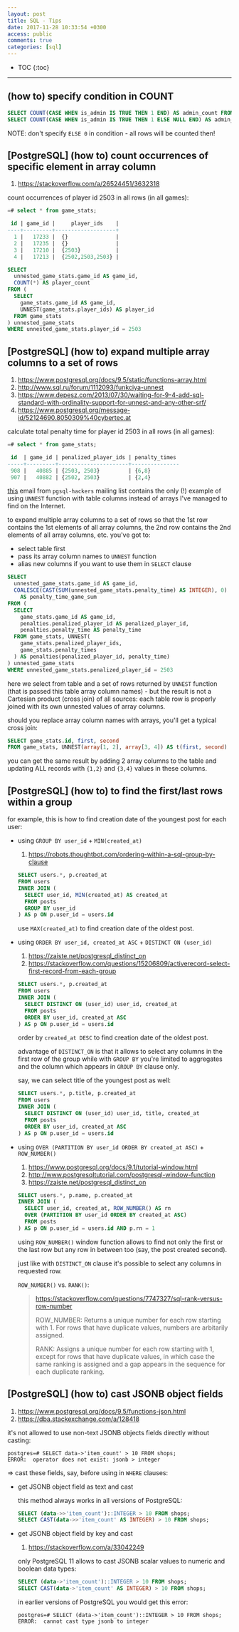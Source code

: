 ```yaml
---
layout: post
title: SQL - Tips
date: 2017-11-28 10:33:54 +0300
access: public
comments: true
categories: [sql]
---
```


<!-- more -->

<!-- prettier-ignore -->
* TOC
{:toc}
<hr>

(how to) specify condition in COUNT
-----------------------------------

```sql
SELECT COUNT(CASE WHEN is_admin IS TRUE THEN 1 END) AS admin_count FROM users;
SELECT COUNT(CASE WHEN is_admin IS TRUE THEN 1 ELSE NULL END) AS admin_count FROM users;
```

NOTE: don't specify `ELSE 0` in condition - all rows will be counted then!

[PostgreSQL] (how to) count occurrences of specific element in array column
---------------------------------------------------------------------------

1. <https://stackoverflow.com/a/26524451/3632318>

count occurrences of player id 2503 in all rows (in all games):

```sql
=# select * from game_stats;

 id | game_id |     player_ids    |
----+---------+-------------------+
  1 |   17233 |  {}               |
  2 |   17235 |  {}               |
  3 |   17210 |  {2503}           |
  4 |   17213 |  {2502,2503,2503} |
```

```sql
SELECT
  unnested_game_stats.game_id AS game_id,
  COUNT(*) AS player_count
FROM (
  SELECT
    game_stats.game_id AS game_id,
    UNNEST(game_stats.player_ids) AS player_id
  FROM game_stats
) unnested_game_stats
WHERE unnested_game_stats.player_id = 2503
```

[PostgreSQL] (how to) expand multiple array columns to a set of rows
--------------------------------------------------------------------

1. <https://www.postgresql.org/docs/9.5/static/functions-array.html>
2. <http://www.sql.ru/forum/1112093/funkciya-unnest>
3. <https://www.depesz.com/2013/07/30/waiting-for-9-4-add-sql-standard-with-ordinality-support-for-unnest-and-any-other-srf/>
4. <https://www.postgresql.org/message-id/52124690.8050309%40cybertec.at>

calculate total penalty time for player id 2503 in all rows (in all games):

```sql
=# select * from game_stats;

 id  | game_id | penalized_player_ids | penalty_times
-----+---------+----------------------+---------------
 908 |   40885 | {2503, 2503}         | {6,8}
 907 |   40882 | {2502, 2503}         | {2,4}
```

[this](<https://www.postgresql.org/message-id/52124690.8050309%40cybertec.at>)
email from `pgsql-hackers` mailing list contains the only (!) example of using
`UNNEST` function with table columns instead of arrays I've managed to find on
the Internet.

to expand multiple array columns to a set of rows so that the 1st row contains
the 1st elements of all array columns, the 2nd row contains the 2nd elements of
all array columns, etc. you've got to:

- select table first
- pass its array column names to `UNNEST` function
- alias new columns if you want to use them in `SELECT` clause

```sql
SELECT
  unnested_game_stats.game_id AS game_id,
  COALESCE(CAST(SUM(unnested_game_stats.penalty_time) AS INTEGER), 0)
    AS penalty_time_game_sum
FROM (
  SELECT
    game_stats.game_id AS game_id,
    penalties.penalized_player_id AS penalized_player_id,
    penalties.penalty_time AS penalty_time
  FROM game_stats, UNNEST(
    game_stats.penalized_player_ids,
    game_stats.penalty_times
  ) AS penalties(penalized_player_id, penalty_time)
) unnested_game_stats
WHERE unnested_game_stats.penalized_player_id = 2503
```

here we select from table and a set of rows returned by `UNNEST` function
(that is passed this table array column names) - but the result is not a
Cartesian product (cross join) of all sources: each table row is properly
joined with its own unnested values of array columns.

should you replace array column names with arrays, you'll get a typical
cross join:

```sql
SELECT game_stats.id, first, second
FROM game_stats, UNNEST(array[1, 2], array[3, 4]) AS t(first, second)
```

you can get the same result by adding 2 array columns to the table and
updating ALL records with `{1,2}` and `{3,4}` values in these columns.

[PostgreSQL] (how to) to find the first/last rows within a group
----------------------------------------------------------------

for example, this is how to find creation date of the youngest post for
each user:

- using `GROUP BY user_id` + `MIN(created_at)`

  1. <https://robots.thoughtbot.com/ordering-within-a-sql-group-by-clause>

  ```sql
  SELECT users.*, p.created_at
  FROM users
  INNER JOIN (
    SELECT user_id, MIN(created_at) AS created_at
    FROM posts
    GROUP BY user_id
  ) AS p ON p.user_id = users.id
  ```

  use `MAX(created_at)` to find creation date of the oldest post.

- using `ORDER BY user_id, created_at ASC` + `DISTINCT ON (user_id)`

  1. <https://zaiste.net/postgresql_distinct_on>
  2. <https://stackoverflow.com/questions/15206809/activerecord-select-first-record-from-each-group>

  ```sql
  SELECT users.*, p.created_at
  FROM users
  INNER JOIN (
    SELECT DISTINCT ON (user_id) user_id, created_at
    FROM posts
    ORDER BY user_id, created_at ASC
  ) AS p ON p.user_id = users.id
  ```

  order by `created_at DESC` to find creation date of the oldest post.

  advantage of `DISTINCT_ON` is that it allows to select any columns in the
  first row of the group while with `GROUP BY` you're limited to aggregates
  and the column which appears in `GROUP BY` clause only.

  say, we can select title of the youngest post as well:

  ```sql
  SELECT users.*, p.title, p.created_at
  FROM users
  INNER JOIN (
    SELECT DISTINCT ON (user_id) user_id, title, created_at
    FROM posts
    ORDER BY user_id, created_at ASC
  ) AS p ON p.user_id = users.id
  ```

- using `OVER (PARTITION BY user_id ORDER BY created_at ASC)` + `ROW_NUMBER()`

  1. <https://www.postgresql.org/docs/9.1/tutorial-window.html>
  2. <http://www.postgresqltutorial.com/postgresql-window-function>
  3. <https://zaiste.net/postgresql_distinct_on>

  ```sql
  SELECT users.*, p.name, p.created_at
  INNER JOIN (
    SELECT user_id, created_at, ROW_NUMBER() AS rn
    OVER (PARTITION BY user_id ORDER BY created_at ASC)
    FROM posts
  ) AS p ON p.user_id = users.id AND p.rn = 1
  ```

  using `ROW_NUMBER()` window function allows to find not only the first or
  the last row but any row in between too (say, the post created second).

  just like with `DISTINCT_ON` clause it's possible to select any columns in
  requested row.

  `ROW_NUMBER()` vs. `RANK()`:

  > <https://stackoverflow.com/questions/7747327/sql-rank-versus-row-number>
  >
  > ROW_NUMBER: Returns a unique number for each row starting with 1. For
  > rows that have duplicate values, numbers are arbitarily assigned.
  >
  > RANK: Assigns a unique number for each row starting with 1, except for
  > rows that have duplicate values, in which case the same ranking is
  > assigned and a gap appears in the sequence for each duplicate ranking.

[PostgreSQL] (how to) cast JSONB object fields
----------------------------------------------

1. <https://www.postgresql.org/docs/9.5/functions-json.html>
2. <https://dba.stackexchange.com/a/128418>

it's not allowed to use non-text JSONB objects fields directly without casting:

```
postgres=# SELECT data->'item_count' > 10 FROM shops;
ERROR:  operator does not exist: jsonb > integer
```

=> cast these fields, say, before using in `WHERE` clauses:

- get JSONB object field as text and cast

  this method always works in all versions of PostgreSQL:

  ```sql
  SELECT (data->>'item_count')::INTEGER > 10 FROM shops;
  SELECT CAST(data->>'item_count' AS INTEGER) > 10 FROM shops;
  ```

- get JSONB object field by key and cast

  1. <https://stackoverflow.com/a/33042249>

  only PostgreSQL 11 allows to cast JSONB scalar values to numeric and
  boolean data types:

  ```sql
  SELECT (data->'item_count')::INTEGER > 10 FROM shops;
  SELECT CAST(data->'item_count' AS INTEGER) > 10 FROM shops;
  ```

  in earlier versions of PostgreSQL you would get this error:

  ```
  postgres=# SELECT (data->'item_count')::INTEGER > 10 FROM shops;
  ERROR:  cannot cast type jsonb to integer
  ```
